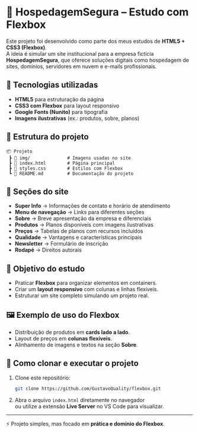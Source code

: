 # 📘 HospedagemSegura – Estudo com Flexbox  

Este projeto foi desenvolvido como parte dos meus estudos de **HTML5 + CSS3 (Flexbox)**.  
A ideia é simular um site institucional para a empresa fictícia **HospedagemSegura**, que oferece soluções digitais como hospedagem de sites, domínios, servidores em nuvem e e-mails profissionais.  

## 🚀 Tecnologias utilizadas  
- **HTML5** para estruturação da página  
- **CSS3 com Flexbox** para layout responsivo  
- **Google Fonts (Nunito)** para tipografia  
- **Imagens ilustrativas** (ex.: produtos, sobre, planos)  

## 📂 Estrutura do projeto  
```
📦 Projeto
 ┣ 📂 img/              # Imagens usadas no site
 ┣ 📜 index.html        # Página principal
 ┣ 📜 styles.css        # Estilos com Flexbox
 ┗ 📜 README.md         # Documentação do projeto
```

## 📑 Seções do site  
- **Super Info** → Informações de contato e horário de atendimento  
- **Menu de navegação** → Links para diferentes seções  
- **Sobre** → Breve apresentação da empresa e diferenciais  
- **Produtos** → Planos disponíveis com imagens ilustrativas  
- **Preços** → Tabelas de planos com recursos incluídos  
- **Qualidade** → Vantagens e características principais  
- **Newsletter** → Formulário de inscrição  
- **Rodapé** → Direitos autorais  

## 🎯 Objetivo do estudo  
- Praticar **Flexbox** para organizar elementos em containers.  
- Criar um **layout responsivo** com colunas e linhas flexíveis.  
- Estruturar um site completo simulando um projeto real.  

## 🖼️ Exemplo de uso do Flexbox  
- Distribuição de produtos em **cards lado a lado**.  
- Layout de preços em **colunas flexíveis**.  
- Alinhamento de imagens e textos na seção **Sobre**.  

## 🔗 Como clonar e executar o projeto  

1. Clone este repositório:  
   ```bash
   git clone https://github.com/GustavoQuality/flexbox.git
   ```

2. Abra o arquivo `index.html` diretamente no navegador  
   ou utilize a extensão **Live Server** no VS Code para visualizar.  

---

⚡ Projeto simples, mas focado em **prática e domínio do Flexbox**.  
